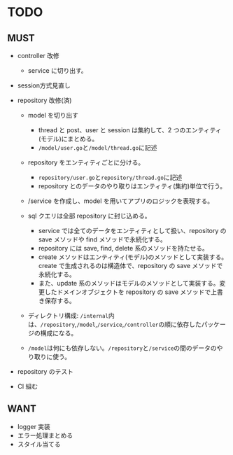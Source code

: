 # TODO

## MUST

- controller 改修
  - service に切り出す。

- session方式見直し

- repository 改修(済)

  - model を切り出す

    - thread と post、user と session は集約して、2 つのエンティティ(モデル)にまとめる。
    - `/model/user.go`と`/model/thread.go`に記述

  - repository をエンティティごとに分ける。

    - `repository/user.go`と`repository/thread.go`に記述
    - repository とのデータのやり取りはエンティティ(集約)単位で行う。

  - /service を作成し、model を用いてアプリのロジックを表現する。

  - sql クエリは全部 repository に封じ込める。

    - service では全てのデータをエンティティとして扱い、repository の save メソッドや find メソッドで永続化する。
    - repository には save, find, delete 系のメソッドを持たせる。
    - create メソッドはエンティティ(モデル)のメソッドとして実装する。create で生成されるのは構造体で、repository の save メソッドで永続化する。
    - また、update 系のメソッドはモデルのメソッドとして実装する。変更したドメインオブジェクトを repository の save メソッドで上書き保存する。

  - ディレクトリ構成: `/internal`内は、`/repository`,`/model`,`/service`,`/controller`の順に依存したパッケージの構成になる。
  - `/model`は何にも依存しない。`/repository`と`/service`の間のデータのやり取りに使う。

- repository のテスト

- CI 組む

## WANT

- logger 実装
- エラー処理まとめる
- スタイル当てる
